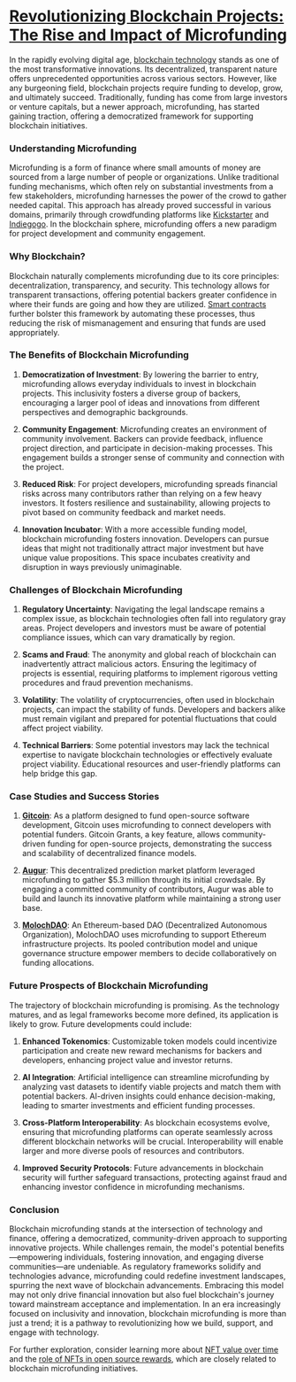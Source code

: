 # [**Revolutionizing Blockchain Projects: The Rise and Impact of Microfunding**](https://example.com)

In the rapidly evolving digital age, [blockchain technology](https://www.license-token.com/wiki/what-is-blockchain) stands as one of the most transformative innovations. Its decentralized, transparent nature offers unprecedented opportunities across various sectors. However, like any burgeoning field, blockchain projects require funding to develop, grow, and ultimately succeed. Traditionally, funding has come from large investors or venture capitals, but a newer approach, microfunding, has started gaining traction, offering a democratized framework for supporting blockchain initiatives.

### Understanding Microfunding

Microfunding is a form of finance where small amounts of money are sourced from a large number of people or organizations. Unlike traditional funding mechanisms, which often rely on substantial investments from a few stakeholders, microfunding harnesses the power of the crowd to gather needed capital. This approach has already proved successful in various domains, primarily through crowdfunding platforms like [Kickstarter](https://www.kickstarter.com) and [Indiegogo](https://www.indiegogo.com). In the blockchain sphere, microfunding offers a new paradigm for project development and community engagement.

### Why Blockchain?

Blockchain naturally complements microfunding due to its core principles: decentralization, transparency, and security. This technology allows for transparent transactions, offering potential backers greater confidence in where their funds are going and how they are utilized. [Smart contracts](https://en.wikipedia.org/wiki/Smart_contract) further bolster this framework by automating these processes, thus reducing the risk of mismanagement and ensuring that funds are used appropriately.

### The Benefits of Blockchain Microfunding

1. **Democratization of Investment**: By lowering the barrier to entry, microfunding allows everyday individuals to invest in blockchain projects. This inclusivity fosters a diverse group of backers, encouraging a larger pool of ideas and innovations from different perspectives and demographic backgrounds.

2. **Community Engagement**: Microfunding creates an environment of community involvement. Backers can provide feedback, influence project direction, and participate in decision-making processes. This engagement builds a stronger sense of community and connection with the project.

3. **Reduced Risk**: For project developers, microfunding spreads financial risks across many contributors rather than relying on a few heavy investors. It fosters resilience and sustainability, allowing projects to pivot based on community feedback and market needs.

4. **Innovation Incubator**: With a more accessible funding model, blockchain microfunding fosters innovation. Developers can pursue ideas that might not traditionally attract major investment but have unique value propositions. This space incubates creativity and disruption in ways previously unimaginable.

### Challenges of Blockchain Microfunding

1. **Regulatory Uncertainty**: Navigating the legal landscape remains a complex issue, as blockchain technologies often fall into regulatory gray areas. Project developers and investors must be aware of potential compliance issues, which can vary dramatically by region.

2. **Scams and Fraud**: The anonymity and global reach of blockchain can inadvertently attract malicious actors. Ensuring the legitimacy of projects is essential, requiring platforms to implement rigorous vetting procedures and fraud prevention mechanisms.

3. **Volatility**: The volatility of cryptocurrencies, often used in blockchain projects, can impact the stability of funds. Developers and backers alike must remain vigilant and prepared for potential fluctuations that could affect project viability.

4. **Technical Barriers**: Some potential investors may lack the technical expertise to navigate blockchain technologies or effectively evaluate project viability. Educational resources and user-friendly platforms can help bridge this gap.

### Case Studies and Success Stories

1. **[Gitcoin](https://gitcoin.co)**: As a platform designed to fund open-source software development, Gitcoin uses microfunding to connect developers with potential funders. Gitcoin Grants, a key feature, allows community-driven funding for open-source projects, demonstrating the success and scalability of decentralized finance models.

2. **[Augur](https://augur.net)**: This decentralized prediction market platform leveraged microfunding to gather $5.3 million through its initial crowdsale. By engaging a committed community of contributors, Augur was able to build and launch its innovative platform while maintaining a strong user base.

3. **[MolochDAO](https://molochdao.com)**: An Ethereum-based DAO (Decentralized Autonomous Organization), MolochDAO uses microfunding to support Ethereum infrastructure projects. Its pooled contribution model and unique governance structure empower members to decide collaboratively on funding allocations.

### Future Prospects of Blockchain Microfunding

The trajectory of blockchain microfunding is promising. As the technology matures, and as legal frameworks become more defined, its application is likely to grow. Future developments could include:

1. **Enhanced Tokenomics**: Customizable token models could incentivize participation and create new reward mechanisms for backers and developers, enhancing project value and investor returns.

2. **AI Integration**: Artificial intelligence can streamline microfunding by analyzing vast datasets to identify viable projects and match them with potential backers. AI-driven insights could enhance decision-making, leading to smarter investments and efficient funding processes.

3. **Cross-Platform Interoperability**: As blockchain ecosystems evolve, ensuring that microfunding platforms can operate seamlessly across different blockchain networks will be crucial. Interoperability will enable larger and more diverse pools of resources and contributors.

4. **Improved Security Protocols**: Future advancements in blockchain security will further safeguard transactions, protecting against fraud and enhancing investor confidence in microfunding mechanisms.

### Conclusion

Blockchain microfunding stands at the intersection of technology and finance, offering a democratized, community-driven approach to supporting innovative projects. While challenges remain, the model's potential benefits—empowering individuals, fostering innovation, and engaging diverse communities—are undeniable. As regulatory frameworks solidify and technologies advance, microfunding could redefine investment landscapes, spurring the next wave of blockchain advancements. Embracing this model may not only drive financial innovation but also fuel blockchain's journey toward mainstream acceptance and implementation. In an era increasingly focused on inclusivity and innovation, blockchain microfunding is more than just a trend; it is a pathway to revolutionizing how we build, support, and engage with technology.

For further exploration, consider learning more about [NFT value over time](https://www.license-token.com/wiki/nft-value-over-time) and the [role of NFTs in open source rewards](https://www.license-token.com/wiki/the-role-of-nf-ts-in-open-source-rewards), which are closely related to blockchain microfunding initiatives.